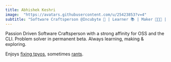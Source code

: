 ```yaml
---
title: Abhishek Keshri
image:  "https://avatars.githubusercontent.com/u/25423853?v=4"
subtitle: "Software Craftsperson @Incubyte 💼 | Learner 📚 | Maker 👨🏻‍💻 | Explorer 🔎"
---
```


Passion Driven Software Craftsperson with a strong affinity for OSS and the CLI.
Problem solver in permanent beta. Always learning, making & exploring.

Enjoys [fixing tpyos](https://github.com/2kabhishek), sometimes [rants](https://twitter.com/2kabhishek).
